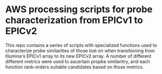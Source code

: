 # AWS processing scripts for probe characterization from EPICv1 to EPICv2
This repo contains a series of scripts with specialized functions used to characterize probe similarities of those lost on when transitioning from Illumina's EPICv1 array to its new EPICv2 array. A number of different different metrics were used to ascertain propbe similaritry, and each function rank-orders suitable candidates based on those metrics.
